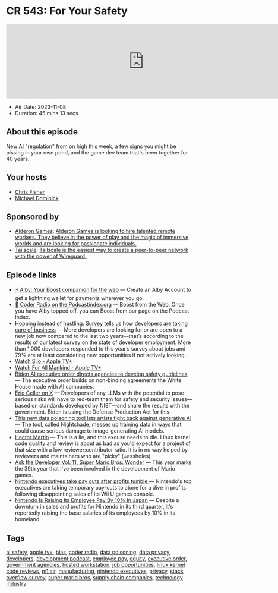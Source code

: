 # CR 543: For Your Safety

<iframe src="https://player.fireside.fm/v2/MLf2ZzhC+21iHjXBL?theme=dark" width="740" height="200" frameborder="0" scrolling="no"></iframe>

* Air Date: 2023-11-08
* Duration: 45 mins 13 secs

## About this episode

New AI "regulation" from on high this week, a few signs you might be pissing in your own pond, and the game dev team that's been together for 40 years.

## Your hosts
* [Chris Fisher](https://coder.show/hosts/chrislas)
* [Michael Dominick](https://coder.show/hosts/michael)

## Sponsored by

  * [Alderon Games](https://alderon.games/coder): [Alderon Games is looking to hire talented remote workers. They believe in the power of play and the magic of immersive worlds and are looking for passionate individuals.](https://alderon.games/coder)
  * [Tailscale](https://tailscale.com/coder): [Tailscale is the easiest way to create a peer-to-peer network with the power of Wireguard. ](https://tailscale.com/coder)



## Episode links

  * [⚡ Alby: Your Boost companion for the web](https://getalby.com/ "⚡ Alby: Your Boost companion for the web") — Create an Alby Account to get a lightning wallet for payments wherever you go. 
  * [🎉 Coder Radio on the Podcastindex.org](https://podcastindex.org/podcast/487548 "🎉 Coder Radio on the Podcastindex.org") — Boost from the Web. Once you have Alby topped off, you can Boost from our page on the Podcast Index.
  * [Hopping instead of hustling: Survey tells us how developers are taking care of business](https://stackoverflow.blog/2023/10/26/hopping-instead-of-hustling-survey-tells-us-how-developers-are-taking-care-of-business/ "Hopping instead of hustling: Survey tells us how developers are taking care of business") — More developers are looking for or are open to a new job now compared to the last two years—that’s according to the results of our latest survey on the state of developer employment. More than 1,000 developers responded to this year’s survey about jobs and 79% are at least considering new opportunities if not actively looking. 
  * [Watch Silo - Apple TV+](https://tv.apple.com/us/show/silo/umc.cmc.3yksgc857px0k0rqe5zd4jice "Watch Silo - Apple TV+")
  * [Watch For All Mankind - Apple TV+](https://tv.apple.com/us/show/for-all-mankind/umc.cmc.6wsi780sz5tdbqcf11k76mkp7 "Watch For All Mankind - Apple TV+")
  * [Biden AI executive order directs agencies to develop safety guidelines](https://www.theverge.com/2023/10/30/23914507/biden-ai-executive-order-regulation-standards "Biden AI executive order directs agencies to develop safety guidelines") — The executive order builds on non-binding agreements the White House made with AI companies.
  * [Eric Geller on X](https://twitter.com/ericgeller/status/1718970113536200725 "Eric Geller on X") — Developers of any LLMs with the potential to pose serious risks will have to red-team them for safety and security issues—based on standards developed by NIST—and share the results with the government. Biden is using the Defense Production Act for this.
  * [This new data poisoning tool lets artists fight back against generative AI](https://www.technologyreview.com/2023/10/23/1082189/data-poisoning-artists-fight-generative-ai/ "This new data poisoning tool lets artists fight back against generative AI") — The tool, called Nightshade, messes up training data in ways that could cause serious damage to image-generating AI models. 
  * [Hector Martin](https://social.treehouse.systems/@marcan/111272015763034910 "Hector Martin") — This is a lie, and this excuse needs to die. Linux kernel code quality and review is about as bad as you'd expect for a project of that size with a low reviewer:contributor ratio. It is in no way helped by reviewers and maintainers who are "picky" (=assholes).
  * [Ask the Developer Vol. 11, Super Mario Bros. Wonder](https://www.nintendo.com.au/news-and-articles/ask-the-developer-vol-11-super-mario-bros-wonder-chapter-1 "Ask the Developer Vol. 11, Super Mario Bros. Wonder") — This year marks the 39th year that I've been involved in the development of Mario games.
  * [Nintendo executives take pay cuts after profits tumble ](https://www.bbc.com/news/business-25941070 "Nintendo executives take pay cuts after profits tumble ") — Nintendo's top executives are taking temporary pay-cuts to atone for a dive in profits following disappointing sales of its Wii U games console.
  * [Nintendo Is Raising Its Employee Pay By 10% In Japan](https://www.nintendolife.com/news/2023/02/nintendo-is-raising-its-employee-pay-by-10percent-in-japan "Nintendo Is Raising Its Employee Pay By 10% In Japan") — Despite a downturn in sales and profits for Nintendo in its third quarter, it's reportedly raising the base salaries of its employees by 10% in its homeland.



## Tags

[ai safety](https://coder.show/tags/ai%20safety), [apple tv+](https://coder.show/tags/apple%20tv+), [bias](https://coder.show/tags/bias), [coder radio](https://coder.show/tags/coder%20radio), [data poisoning](https://coder.show/tags/data%20poisoning), [data privacy](https://coder.show/tags/data%20privacy), [developers](https://coder.show/tags/developers), [development podcast](https://coder.show/tags/development%20podcast), [employee pay](https://coder.show/tags/employee%20pay), [equity](https://coder.show/tags/equity), [executive order](https://coder.show/tags/executive%20order), [government agencies](https://coder.show/tags/government%20agencies), [hosted workstation](https://coder.show/tags/hosted%20workstation), [job opportunities](https://coder.show/tags/job%20opportunities), [linux kernel code reviews](https://coder.show/tags/linux%20kernel%20code%20reviews), [m1 air](https://coder.show/tags/m1%20air), [manufacturing](https://coder.show/tags/manufacturing), [nintendo executives](https://coder.show/tags/nintendo%20executives), [privacy](https://coder.show/tags/privacy), [stack overflow survey](https://coder.show/tags/stack%20overflow%20survey), [super mario bros](https://coder.show/tags/super%20mario%20bros), [supply chain companies](https://coder.show/tags/supply%20chain%20companies), [technology industry](https://coder.show/tags/technology%20industry)